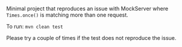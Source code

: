 Minimal project that reproduces an issue with MockServer where `Times.once()` is matching more than one request.

To run: `mvn clean test`

Please try a couple of times if the test does not reproduce the issue.
